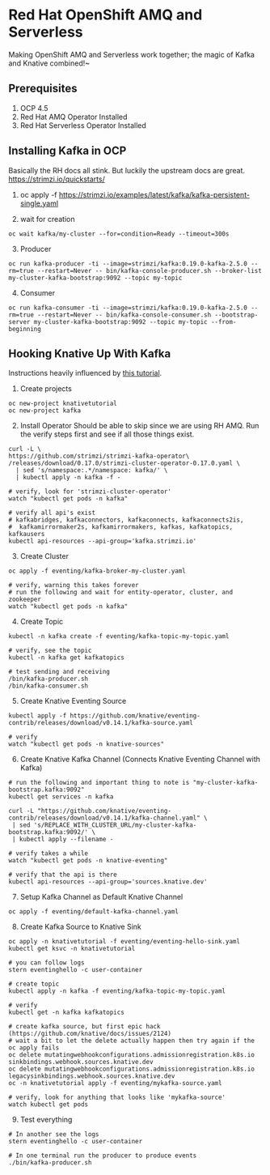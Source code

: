 # Red Hat OpenShift AMQ and Serverless
Making OpenShift AMQ and Serverless work together; the magic of Kafka and Knative combined!~


## Prerequisites
1.  OCP 4.5
2.  Red Hat AMQ Operator Installed
3.  Red Hat Serverless Operator Installed


## Installing Kafka in OCP
Basically the RH docs all stink.  But luckily the upstream docs are great.
https://strimzi.io/quickstarts/

1.  oc apply -f https://strimzi.io/examples/latest/kafka/kafka-persistent-single.yaml

2.  wait for creation
```
oc wait kafka/my-cluster --for=condition=Ready --timeout=300s
```

3.  Producer
```
oc run kafka-producer -ti --image=strimzi/kafka:0.19.0-kafka-2.5.0 --rm=true --restart=Never -- bin/kafka-console-producer.sh --broker-list my-cluster-kafka-bootstrap:9092 --topic my-topic
```

4.  Consumer
```
oc run kafka-consumer -ti --image=strimzi/kafka:0.19.0-kafka-2.5.0 --rm=true --restart=Never -- bin/kafka-console-consumer.sh --bootstrap-server my-cluster-kafka-bootstrap:9092 --topic my-topic --from-beginning
```


## Hooking Knative Up With Kafka
Instructions heavily influenced by [this tutorial](https://redhat-developer-demos.github.io/knative-tutorial/knative-tutorial-adv/eventing-with-kafka.html).

1.  Create projects
```
oc new-project knativetutorial
oc new-project kafka
```

2.  Install Operator
Should be able to skip since we are using RH AMQ.  Run the verify steps first and see if all those things exist.

```
curl -L \
https://github.com/strimzi/strimzi-kafka-operator\
/releases/download/0.17.0/strimzi-cluster-operator-0.17.0.yaml \
  | sed 's/namespace:.*/namespace: kafka/' \
  | kubectl apply -n kafka -f -

# verify, look for 'strimzi-cluster-operator'
watch "kubectl get pods -n kafka"

# verify all api's exist
# kafkabridges, kafkaconnectors, kafkaconnects, kafkaconnects2is,
#  kafkamirrormaker2s, kafkamirrormakers, kafkas, kafkatopics, kafkausers
kubectl api-resources --api-group='kafka.strimzi.io'
```

3.  Create Cluster
```
oc apply -f eventing/kafka-broker-my-cluster.yaml

# verify, warning this takes forever
# run the following and wait for entity-operator, cluster, and zookeeper
watch "kubectl get pods -n kafka"
```

4.  Create Topic
```
kubectl -n kafka create -f eventing/kafka-topic-my-topic.yaml

# verify, see the topic
kubectl -n kafka get kafkatopics

# test sending and receiving
/bin/kafka-producer.sh
/bin/kafka-consumer.sh
```

5.  Create Knative Eventing Source
```
kubectl apply -f https://github.com/knative/eventing-contrib/releases/download/v0.14.1/kafka-source.yaml

# verify
watch "kubectl get pods -n knative-sources"
```

6.  Create Knative Kafka Channel (Connects Knative Eventing Channel with Kafka)
```
# run the following and important thing to note is "my-cluster-kafka-bootstrap.kafka:9092"
kubectl get services -n kafka

curl -L "https://github.com/knative/eventing-contrib/releases/download/v0.14.1/kafka-channel.yaml" \
 | sed 's/REPLACE_WITH_CLUSTER_URL/my-cluster-kafka-bootstrap.kafka:9092/' \
 | kubectl apply --filename -

# verify takes a while
watch "kubectl get pods -n knative-eventing"

# verify that the api is there
kubectl api-resources --api-group='sources.knative.dev'
```

7.  Setup Kafka Channel as Default Knative Channel
```
oc apply -f eventing/default-kafka-channel.yaml
```

8.  Create Kafka Source to Knative Sink
```
oc apply -n knativetutorial -f eventing/eventing-hello-sink.yaml
kubectl get ksvc -n knativetutorial

# you can follow logs
stern eventinghello -c user-container

# create topic
kubectl apply -n kafka -f eventing/kafka-topic-my-topic.yaml

# verify
kubectl get -n kafka kafkatopics

# create kafka source, but first epic hack (https://github.com/knative/docs/issues/2124)
# wait a bit to let the delete actually happen then try again if the oc apply fails
oc delete mutatingwebhookconfigurations.admissionregistration.k8s.io sinkbindings.webhook.sources.knative.dev
oc delete mutatingwebhookconfigurations.admissionregistration.k8s.io legacysinkbindings.webhook.sources.knative.dev
oc -n knativetutorial apply -f eventing/mykafka-source.yaml

# verify, look for anything that looks like 'mykafka-source'
watch kubectl get pods
```

9.  Test everything
```
# In another see the logs
stern eventinghello -c user-container

# In one terminal run the producer to produce events
./bin/kafka-producer.sh
```
